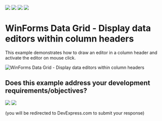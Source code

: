 <!-- default badges list -->
![](https://img.shields.io/endpoint?url=https://codecentral.devexpress.com/api/v1/VersionRange/128630908/13.1.4%2B)
[![](https://img.shields.io/badge/Open_in_DevExpress_Support_Center-FF7200?style=flat-square&logo=DevExpress&logoColor=white)](https://supportcenter.devexpress.com/ticket/details/E2815)
[![](https://img.shields.io/badge/📖_How_to_use_DevExpress_Examples-e9f6fc?style=flat-square)](https://docs.devexpress.com/GeneralInformation/403183)
[![](https://img.shields.io/badge/💬_Leave_Feedback-feecdd?style=flat-square)](#does-this-example-address-your-development-requirementsobjectives)
<!-- default badges end -->
# WinForms Data Grid - Display data editors within column headers

This example demonstrates how to draw an editor in a column header and activate the editor on mouse click.

![WinForms Data Grid - Display data editors within column headers](https://raw.githubusercontent.com/DevExpress-Examples/how-to-provide-inplace-editors-for-columns-headers-e2815/13.1.4%2B/media/winforms-grid-header-editors.png)
<!-- feedback -->
## Does this example address your development requirements/objectives?

[<img src="https://www.devexpress.com/support/examples/i/yes-button.svg"/>](https://www.devexpress.com/support/examples/survey.xml?utm_source=github&utm_campaign=winforms-grid-display-editors-in-columns-headers&~~~was_helpful=yes) [<img src="https://www.devexpress.com/support/examples/i/no-button.svg"/>](https://www.devexpress.com/support/examples/survey.xml?utm_source=github&utm_campaign=winforms-grid-display-editors-in-columns-headers&~~~was_helpful=no)

(you will be redirected to DevExpress.com to submit your response)
<!-- feedback end -->
